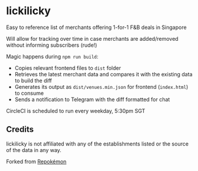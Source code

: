 lickilicky
===

Easy to reference list of merchants offering 1-for-1 F&B deals in Singapore

Will allow for tracking over time in case merchants are added/removed without informing subscribers (rude!)

Magic happens during `npm run build`:

* Copies relevant frontend files to `dist` folder
* Retrieves the latest merchant data and compares it with the existing data to build the diff
* Generates its output as `dist/venues.min.json` for frontend (`index.html`) to consume
* Sends a notification to Telegram with the diff formatted for chat

CircleCI is scheduled to run every weekday, 5:30pm SGT

Credits
---
lickilicky is not affiliated with any of the establishments listed or the source of the data in any way.

Forked from [Repokémon](https://github.com/cheeaun/repokemon)
